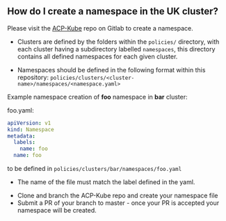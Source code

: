 ## How do I create a namespace in the UK cluster?
Please visit the [ACP-Kube](https://gitlab.digital.homeoffice.gov.uk/Devops/acp-kube) repo on Gitlab to create a namespace.

+ Clusters are defined by the folders within the `policies/` directory, with each cluster having a subdirectory labelled `namespaces`, this directory contains all defined namespaces for each given cluster.

+ Namespaces should be defined in the following format within this repository:
`policies/clusters/<cluster-name>/namespaces/<namespace.yaml>`

Example namespace creation of **foo** namespace in **bar** cluster:

foo.yaml:
```yaml
apiVersion: v1
kind: Namespace
metadata:
  labels:
    name: foo
  name: foo
```
to be defined in `policies/clusters/bar/namespaces/foo.yaml`
- The name of the file must match the label defined in the yaml.
+ Clone and branch the ACP-Kube repo and create your namespace file
+ Submit a PR of your branch to master - once your PR is accepted your namespace will be created.
